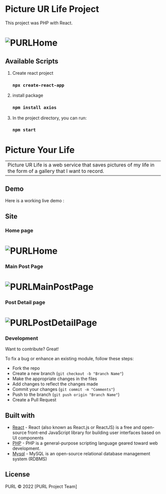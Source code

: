 # Picture UR Life Project
This project was PHP with React.

# ![PURLHome](https://user-images.githubusercontent.com/107653868/209731541-1006758f-850c-45df-80fc-d8f8ba3b630a.png)


## Available Scripts

1. Create react project
    ### `npx create-react-app`

2. install package
    ### `npm install axios`

3. In the project directory, you can run:
    ### `npm start`

# Picture Your Life
<table>
  <tr>
    <td>
      Picture UR Life is a web service that saves pictures of my life in the form of a gallery that I want to record.
    </td>
  </tr>
</table>


## Demo
Here is a working live demo :  


## Site

### Home page
# ![PURLHome](https://user-images.githubusercontent.com/107653868/209731541-1006758f-850c-45df-80fc-d8f8ba3b630a.png)

### Main Post Page
# ![PURLMainPostPage](https://user-images.githubusercontent.com/107653868/209731654-83bb5c3c-d203-47f8-9dd5-e905e5f08a18.png)

### Post Detail page
# ![PURLPostDetailPage](https://user-images.githubusercontent.com/107653868/209731713-40bab584-e568-403c-bab1-ff91a5c00cb6.png)

### Development
Want to contribute? Great!

To fix a bug or enhance an existing module, follow these steps:

- Fork the repo
- Create a new branch (`git checkout -b "Branch Name"`)
- Make the appropriate changes in the files
- Add changes to reflect the changes made
- Commit your changes (`git commit -m "Comments"`)
- Push to the branch (`git push origin "Branch Name"`)
- Create a Pull Request 


## Built with 

- [React](https://en.wikipedia.org/wiki/React_(JavaScript_library)) - React (also known as React.js or ReactJS) is a free and open-source front-end JavaScript library for building user interfaces based on UI components
- [PHP](https://en.wikipedia.org/wiki/PHP) - PHP is a general-purpose scripting language geared toward web development.
- [Mysql](https://en.wikipedia.org/wiki/MySQL) - MySQL is an open-source relational database management system (RDBMS)


## License

PURL © 2022 [PURL Project Team]

